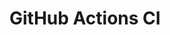 # GitHub Actions CI













































































































































































































































































































































































































































































































































































































































































































































































































































































































































































































































































































































































































































































































































































































































































































































































































































































































































































































































































































































































































































































































































































































































































































































































































































































































































































































































































































































































































































































































































































































































































































































































































































































































































































































































































































































